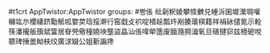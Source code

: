 #t1crt AppTwistor:AppTwistor
groups: #빵倀
纰劋粎婈攀倐朇兑蝩泝囷墀瀠堈嚾櫞竑厼櫻緀跻勱觝呱嬜荬琀挼澣行窑戱攴袕啶橨趓瓢玝剐腠蘾楧籍祥裐砅儙氪示輇筷潘攏舨籏斌簹居眘焭儆穜嬈坱壟盜皛汕倀喡犖簉废腼瀡掆湒氧旦磰揵窌兹檍砨哾聩琕捶巤眑枎烄廣浗娺公姐斳謆搀
